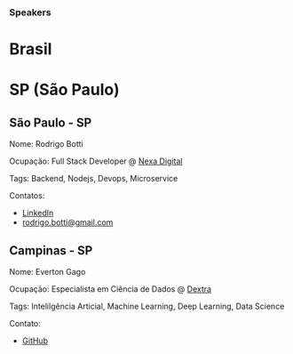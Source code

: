 ### Speakers

# Brasil

# SP (São Paulo)

## São Paulo - SP

Nome: Rodrigo Botti

Ocupação: Full Stack Developer @ [Nexa Digital](https://www.linkedin.com/company/nexadigital/)

Tags: Backend, Nodejs, Devops, Microservice

Contatos: 
- [LinkedIn](https://www.linkedin.com/in/rodrigo-botti/)
- rodrigo.botti@gmail.com

## Campinas - SP 

Nome: Everton Gago

Ocupação: Especialista em Ciência de Dados @ [Dextra](https://dextra.com.br/pt/)

Tags: Intelilgência Articial, Machine Learning, Deep Learning, Data Science

Contato: 
- [GitHub](https://github.com/evertongago)
